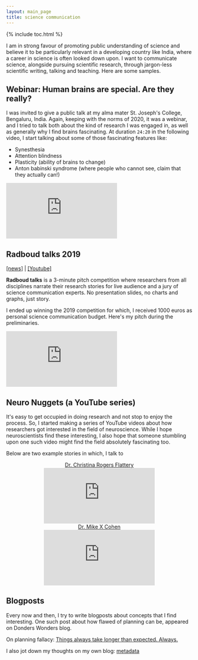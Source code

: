 ```yaml
---
layout: main_page
title: science communication
---
```

{% include toc.html %}

I am in strong favour of promoting public understanding of science and believe it to be particularly relevant in a developing country like India, where a career in science is often looked down upon. I want to communicate science, alongside pursuing scientific research, through jargon-less scientific writing, talking and teaching. Here are some samples.

## Webinar: Human brains are special. Are they really?
I was invited to give a public talk at my alma mater St. Joseph's College, Bengaluru, India. Again, keeping with the norms of 2020, it was a webinar, and I tried to talk both about the kind of research I was engaged in, as well as generally why I find brains fascinating. At duration `24:20` in the following video, I start talking about some of those fascinating features like:
- Synesthesia
- Attention blindness
- Plasticity (ability of brains to change)
- Anton babinski syndrome (where people who cannot see, claim that they actually can!)

<div class="video-responsive">
<iframe src="https://www.youtube.com/embed/KILadoL5aXU" frameborder="0" allow="accelerometer; autoplay; encrypted-media; gyroscope; picture-in-picture" allowfullscreen></iframe>
</div>



## Radboud talks 2019
[[news]](https://www.ru.nl/english/research/vm/radboud-talks/) | [[Youtube]](https://www.youtube.com/playlist?list=PLg9CTsQv-ZWYCUtr1UppiibXYKSZVXSOb)

**Radboud talks** is a 3-minute pitch competition where researchers from all disciplines
narrate their research stories for live audience and a jury of science communication experts. No presentation slides, no charts and graphs, just story.

I ended up winning the 2019 competition for which, I received 1000 euros as personal science communication budget. Here's my pitch during the preliminaries.
<div class="video-responsive">
<iframe src="https://www.youtube.com/embed/tSRifjmTBbY" frameborder="0" allow="accelerometer; autoplay; encrypted-media; gyroscope; picture-in-picture" allowfullscreen></iframe>
</div>

## Neuro Nuggets (a YouTube series)
It's easy to get occupied in doing research and not stop to enjoy the process. So, I started making a series of YouTube videos about how researchers got interested in the field of neuroscience. While I hope neuroscientists find these interesting, I also hope that someone stumbling upon one such video might find the field absolutely fascinating too.

Below are two example stories in which, I talk to
<div class="row">
  <div class="col-md-6" align="center">
  <a target="_blank" href="https://twitter.com/cn_rogers">Dr. Christina Rogers Flattery</a>  
  <div class="video-responsive">
  <iframe src="https://www.youtube.com/embed/QBbtXMxMoFc" frameborder="0" allow="accelerometer; autoplay; encrypted-media; gyroscope; picture-in-picture" allowfullscreen></iframe>
  </div>
  </div>
  <div class="col-md-6" align="center">
  <a target="_blank" href="http://mikexcohen.com/">Dr. Mike X Cohen</a>
  <div class="video-responsive">
  <iframe src="https://www.youtube.com/embed/UKI9dUOLJXE" frameborder="0" allow="accelerometer; autoplay; encrypted-media; gyroscope; picture-in-picture" allowfullscreen></iframe>
  </div>
  </div>
</div>

## Blogposts
Every now and then, I try to write blogposts about concepts that I find interesting. One such post about how flawed of planning can be, appeared on Donders Wonders blog.

On planning fallacy: [Things always take longer than expected. Always.](http://blog.donders.ru.nl/?p=6958&lang=en)

I also jot down my thoughts on my own blog: [metadata](/blog/)
